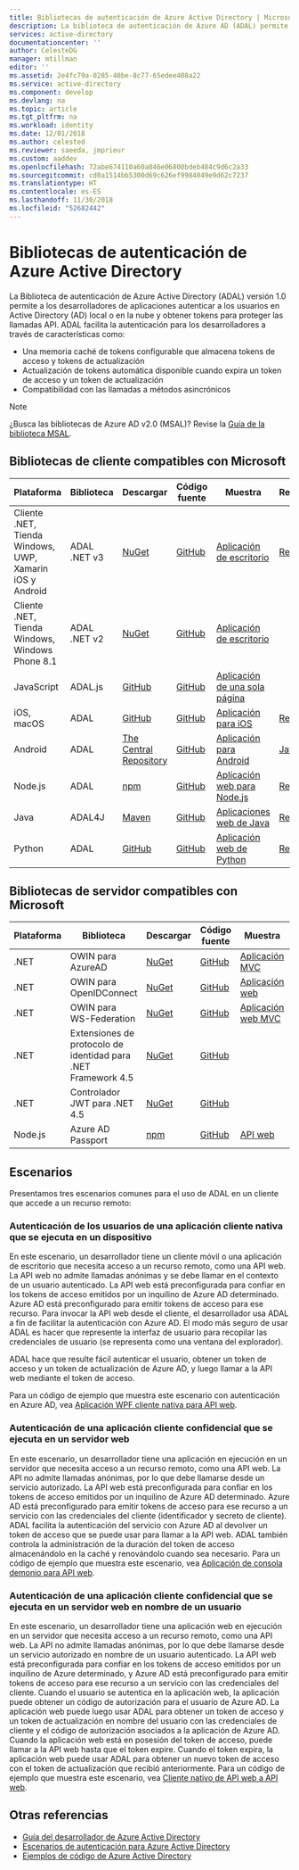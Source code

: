 ```yaml
---
title: Bibliotecas de autenticación de Azure Active Directory | Microsoft Docs
description: La biblioteca de autenticación de Azure AD (ADAL) permite a los desarrolladores de aplicaciones cliente autenticar fácilmente a los usuarios en Active Directory (AD) local o en la nube y luego obtener tokens de acceso para proteger las llamadas de API.
services: active-directory
documentationcenter: ''
author: CelesteDG
manager: mtillman
editor: ''
ms.assetid: 2e4fc79a-0285-40be-8c77-65edee408a22
ms.service: active-directory
ms.component: develop
ms.devlang: na
ms.topic: article
ms.tgt_pltfrm: na
ms.workload: identity
ms.date: 12/01/2018
ms.author: celested
ms.reviewer: saeeda, jmprieur
ms.custom: aaddev
ms.openlocfilehash: 72abe674110a60a046e06800bdeb484c9d6c2a33
ms.sourcegitcommit: cd0a1514bb5300d69c626ef9984049e9d62c7237
ms.translationtype: HT
ms.contentlocale: es-ES
ms.lasthandoff: 11/30/2018
ms.locfileid: "52682442"
---
```

# <a name="azure-active-directory-authentication-libraries"></a>Bibliotecas de autenticación de Azure Active Directory

La Biblioteca de autenticación de Azure Active Directory (ADAL) versión 1.0 permite a los desarrolladores de aplicaciones autenticar a los usuarios en Active Directory (AD) local o en la nube y obtener tokens para proteger las llamadas API. ADAL facilita la autenticación para los desarrolladores a través de características como:

- Una memoria caché de tokens configurable que almacena tokens de acceso y tokens de actualización
- Actualización de tokens automática disponible cuando expira un token de acceso y un token de actualización
- Compatibilidad con las llamadas a métodos asincrónicos

> [!NOTE]
> ¿Busca las bibliotecas de Azure AD v2.0 (MSAL)? Revise la [Guía de la biblioteca MSAL](https://docs.microsoft.com/azure/active-directory/develop/active-directory-v2-libraries).
>
>

## <a name="microsoft-supported-client-libraries"></a>Bibliotecas de cliente compatibles con Microsoft

| Plataforma | Biblioteca | Descargar | Código fuente | Muestra | Referencia
| --- | --- | --- | --- | --- | --- |
| Cliente .NET, Tienda Windows, UWP, Xamarin iOS y Android |ADAL .NET v3 |[NuGet](https://www.nuget.org/packages/Microsoft.IdentityModel.Clients.ActiveDirectory) |[GitHub](https://github.com/AzureAD/azure-activedirectory-library-for-dotnet) | [Aplicación de escritorio](https://docs.microsoft.com/azure/active-directory/active-directory-devquickstarts-dotnet) |[Referencia](https://docs.microsoft.com/dotnet/api/microsoft.identitymodel.clients.activedirectory?view=azure-dotnet) |
| Cliente .NET, Tienda Windows, Windows Phone 8.1 |ADAL .NET v2 |[NuGet](https://www.nuget.org/packages/Microsoft.IdentityModel.Clients.ActiveDirectory/2.28.4) |[GitHub](https://github.com/AzureAD/azure-activedirectory-library-for-dotnet/releases/tag/v2.28.4) | [Aplicación de escritorio](https://github.com/AzureADQuickStarts/NativeClient-DotNet/releases/tag/v2.X) | |
| JavaScript |ADAL.js |[GitHub](https://github.com/AzureAD/azure-activedirectory-library-for-js) |[GitHub](https://github.com/AzureAD/azure-activedirectory-library-for-js) |[Aplicación de una sola página](https://github.com/Azure-Samples/active-directory-javascript-singlepageapp-dotnet-webapi) | |
| iOS, macOS |ADAL |[GitHub](https://github.com/AzureAD/azure-activedirectory-library-for-objc/releases) |[GitHub](https://github.com/AzureAD/azure-activedirectory-library-for-objc) |[Aplicación para iOS](https://docs.microsoft.com/azure/active-directory/active-directory-devquickstarts-ios) | [Referencia](http://cocoadocs.org/docsets/ADAL/2.5.1/)|
| Android |ADAL |[The Central Repository](http://search.maven.org/remotecontent?filepath=com/microsoft/aad/adal/) |[GitHub](https://github.com/AzureAD/azure-activedirectory-library-for-android) |[Aplicación para Android](https://docs.microsoft.com/azure/active-directory/active-directory-devquickstarts-android) | [JavaDocs](https://javadoc.io/doc/com.microsoft.aad/adal/)|
| Node.js |ADAL |[npm](https://www.npmjs.com/package/adal-node) |[GitHub](https://github.com/AzureAD/azure-activedirectory-library-for-nodejs) | [Aplicación web para Node.js](https://github.com/Azure-Samples/active-directory-node-webapp-openidconnect)|[Referencia](https://docs.microsoft.com/javascript/api/adal-node/?view=azure-node-latest) |
| Java |ADAL4J |[Maven](https://search.maven.org/#search%7Cga%7C1%7Ca%3Aadal4j%20g%3Acom.microsoft.azure) |[GitHub](https://github.com/AzureAD/azure-activedirectory-library-for-java) |[Aplicaciones web de Java](https://github.com/Azure-Samples/active-directory-java-webapp-openidconnect) |[Referencia](https://javadoc.io/doc/com.microsoft.azure/adal4j) |
| Python |ADAL |[GitHub](https://github.com/AzureAD/azure-activedirectory-library-for-python) |[GitHub](https://github.com/AzureAD/azure-activedirectory-library-for-python) |[Aplicación web de Python](https://github.com/Azure-Samples/active-directory-python-webapp-graphapi) |[Referencia](https://adal-python.readthedocs.io/) |

## <a name="microsoft-supported-server-libraries"></a>Bibliotecas de servidor compatibles con Microsoft

| Plataforma | Biblioteca | Descargar | Código fuente | Muestra | Referencia
| --- | --- | --- | --- | --- | --- |
| .NET |OWIN para AzureAD|[NuGet](https://www.nuget.org/packages/Microsoft.Owin.Security.ActiveDirectory/) |[GitHub](https://github.com/aspnet/AspNetKatana/tree/dev/src/Microsoft.Owin.Security.ActiveDirectory) |[Aplicación MVC](https://docs.microsoft.com/azure/active-directory/active-directory-devquickstarts-webapp-dotnet) | |
| .NET |OWIN para OpenIDConnect |[NuGet](https://www.nuget.org/packages/Microsoft.Owin.Security.OpenIdConnect) |[GitHub](https://github.com/aspnet/AspNetKatana/tree/dev/src/Microsoft.Owin.Security.OpenIdConnect) |[Aplicación web](https://github.com/AzureADSamples/WebApp-OpenIDConnect-DotNet) | |
| .NET |OWIN para WS-Federation |[NuGet](https://www.nuget.org/packages/Microsoft.Owin.Security.WsFederation) |[GitHub](https://github.com/aspnet/AspNetKatana/tree/dev/src/Microsoft.Owin.Security.WsFederation) |[Aplicación web MVC](https://github.com/AzureADSamples/WebApp-WSFederation-DotNet) | |
| .NET |Extensiones de protocolo de identidad para .NET Framework 4.5 |[NuGet](https://www.nuget.org/packages/Microsoft.IdentityModel.Protocol.Extensions) |[GitHub](https://github.com/AzureAD/azure-activedirectory-identitymodel-extensions-for-dotnet) | | |
| .NET |Controlador JWT para .NET 4.5 |[NuGet](https://www.nuget.org/packages/System.IdentityModel.Tokens.Jwt) |[GitHub](https://github.com/AzureAD/azure-activedirectory-identitymodel-extensions-for-dotnet) | | |
| Node.js |Azure AD Passport |[npm](https://www.npmjs.com/package/passport-azure-ad) |[GitHub](https://github.com/AzureAD/passport-azure-ad) | [API web](https://docs.microsoft.com/azure/active-directory/active-directory-devquickstarts-webapi-nodejs)| |

## <a name="scenarios"></a>Escenarios

Presentamos tres escenarios comunes para el uso de ADAL en un cliente que accede a un recurso remoto:

### <a name="authenticating-users-of-a-native-client-application-running-on-a-device"></a>Autenticación de los usuarios de una aplicación cliente nativa que se ejecuta en un dispositivo

En este escenario, un desarrollador tiene un cliente móvil o una aplicación de escritorio que necesita acceso a un recurso remoto, como una API web. La API web no admite llamadas anónimas y se debe llamar en el contexto de un usuario autenticado. La API web está preconfigurada para confiar en los tokens de acceso emitidos por un inquilino de Azure AD determinado. Azure AD está preconfigurado para emitir tokens de acceso para ese recurso. Para invocar la API web desde el cliente, el desarrollador usa ADAL a fin de facilitar la autenticación con Azure AD. El modo más seguro de usar ADAL es hacer que represente la interfaz de usuario para recopilar las credenciales de usuario (se representa como una ventana del explorador).

ADAL hace que resulte fácil autenticar el usuario, obtener un token de acceso y un token de actualización de Azure AD, y luego llamar a la API web mediante el token de acceso.

Para un código de ejemplo que muestra este escenario con autenticación en Azure AD, vea [Aplicación WPF cliente nativa para API web](https://github.com/azureadsamples/nativeclient-dotnet).

### <a name="authenticating-a-confidential-client-application-running-on-a-web-server"></a>Autenticación de una aplicación cliente confidencial que se ejecuta en un servidor web

En este escenario, un desarrollador tiene una aplicación en ejecución en un servidor que necesita acceso a un recurso remoto, como una API web. La API no admite llamadas anónimas, por lo que debe llamarse desde un servicio autorizado. La API web está preconfigurada para confiar en los tokens de acceso emitidos por un inquilino de Azure AD determinado. Azure AD está preconfigurado para emitir tokens de acceso para ese recurso a un servicio con las credenciales del cliente (identificador y secreto de cliente). ADAL facilita la autenticación del servicio con Azure AD al devolver un token de acceso que se puede usar para llamar a la API web. ADAL también controla la administración de la duración del token de acceso almacenándolo en la caché y renovándolo cuando sea necesario. Para un código de ejemplo que muestra este escenario, vea [Aplicación de consola demonio para API web](https://github.com/AzureADSamples/Daemon-DotNet).

### <a name="authenticating-a-confidential-client-application-running-on-a-server-on-behalf-of-a-user"></a>Autenticación de una aplicación cliente confidencial que se ejecuta en un servidor web en nombre de un usuario

En este escenario, un desarrollador tiene una aplicación web en ejecución en un servidor que necesita acceso a un recurso remoto, como una API web. La API no admite llamadas anónimas, por lo que debe llamarse desde un servicio autorizado en nombre de un usuario autenticado. La API web está preconfigurada para confiar en los tokens de acceso emitidos por un inquilino de Azure determinado, y Azure AD está preconfigurado para emitir tokens de acceso para ese recurso a un servicio con las credenciales del cliente. Cuando el usuario se autentica en la aplicación web, la aplicación puede obtener un código de autorización para el usuario de Azure AD. La aplicación web puede luego usar ADAL para obtener un token de acceso y un token de actualización en nombre del usuario con las credenciales de cliente y el código de autorización asociados a la aplicación de Azure AD. Cuando la aplicación web está en posesión del token de acceso, puede llamar a la API web hasta que el token expire. Cuando el token expira, la aplicación web puede usar ADAL para obtener un nuevo token de acceso con el token de actualización que recibió anteriormente. Para un código de ejemplo que muestra este escenario, vea [Cliente nativo de API web a API web](https://github.com/Azure-Samples/active-directory-dotnet-webapi-onbehalfof).

## <a name="see-also"></a>Otras referencias

- [Guía del desarrollador de Azure Active Directory](v1-overview.md)
- [Escenarios de autenticación para Azure Active Directory](authentication-scenarios.md)
- [Ejemplos de código de Azure Active Directory](sample-v1-code.md)
